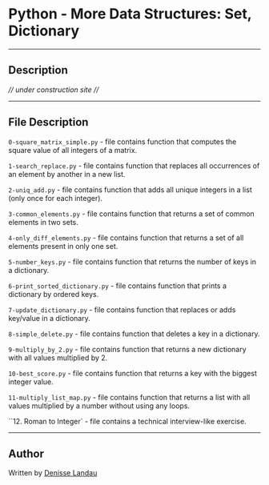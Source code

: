 # Python - More Data Structures: Set, Dictionary
---

## Description

*// under construction site //*

---

## File Description

``0-square_matrix_simple.py`` - file contains function that computes the square value of all integers of a matrix.

``1-search_replace.py`` - file contains function that replaces all occurrences of an element by another in a new list.

``2-uniq_add.py`` - file contains function that adds all unique integers in a list (only once for each integer).

``3-common_elements.py`` - file contains function that returns a set of common elements in two sets.

``4-only_diff_elements.py`` - file contains function that returns a set of all elements present in only one set.

``5-number_keys.py`` - file contains function that returns the number of keys in a dictionary.

``6-print_sorted_dictionary.py`` - file contains function that prints a dictionary by ordered keys.

``7-update_dictionary.py`` - file contains function that replaces or adds key/value in a dictionary.

``8-simple_delete.py`` - file contains function that deletes a key in a dictionary.

``9-multiply_by_2.py`` - file contains function that returns a new dictionary with all values multiplied by 2.

``10-best_score.py`` - file contains function that returns a key with the biggest integer value.

``11-multiply_list_map.py`` - file contains function that returns a list with all values multiplied by a number without using any loops.

``12. Roman to Integer` - file contains a technical interview-like exercise.


---

## Author

Written by [Denisse Landau](https://www.linkedin.com/in/denisselandau/ "Denisse Landau")